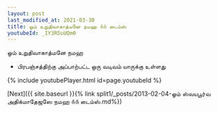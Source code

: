 ```yaml
---
layout: post
last_modified_at: 2021-03-30
title: ஓம் உறுதிவாகாத்மனே நமஹ ௧௧ டைம்ஸ்
youtubeId: _IY3R5uUQm0
---
```

 
 
 ஓம் உறுதிவாகாத்மனே நமஹ  
 
 -  பிரபஞ்சத்திற்கு அப்பாற்பட்ட ஒரு வடிவம் யாருக்கு உள்ளது 
 
  
 
  
 
 
 
 
 
 


{% include youtubePlayer.html id=page.youtubeId %}
 
[Next]({{ site.baseurl }}{% link  split1/_posts/2013-02-04-ஓம் ஸ்வயபூர்வ அதிக்மாதேஜஸே நமஹ ௧௧ டைம்ஸ்.md%})
 
